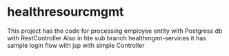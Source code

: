 # healthresourcmgmt
This project has the code for processing employee entity with Postgress db with RestController
Also in hte sub branch healthmgmt-services it has sample login flow with jsp with simple Controller
